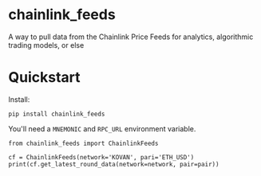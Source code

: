 # chainlink_feeds

A way to pull data from the Chainlink Price Feeds for analytics, algorithmic trading models, or else

# Quickstart

Install:

```
pip install chainlink_feeds
```

You'll need a `MNEMONIC` and `RPC_URL` environment variable.

```
from chainlink_feeds import ChainlinkFeeds

cf = ChainlinkFeeds(network='KOVAN', pari='ETH_USD')
print(cf.get_latest_round_data(network=network, pair=pair))
```
